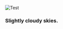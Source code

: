 ![Test](https://user-images.githubusercontent.com/83230773/116188363-415a4280-a762-11eb-85f5-d416fff893cc.JPG)
### Slightly cloudy skies.
